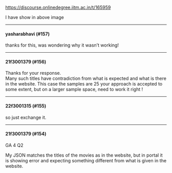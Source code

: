 https://discourse.onlinedegree.iitm.ac.in/t/165959

I have show in above image</p><hr>

<h4>yasharabhavi (#157)</h4>
<p>thanks for this, was wondering why it wasn’t working!</p><hr>

<h4>21f3001379 (#156)</h4>
<p>Thanks for your response.<br/>
Many such titles have contradiction from what is expected and what is there in the website. This case the samples are 25 your approach is accepted to some extent, but on a larger sample space, need to work it right !</p><hr>

<h4>22f3001315 (#155)</h4>
<p>so just exchange it.</p><hr>

<h4>21f3001379 (#154)</h4>
<p>GA 4 Q2</p>
<p>My JSON matches the titles of the movies as in the website, but in portal it is showing error and expecting something different from what is given in the website.
